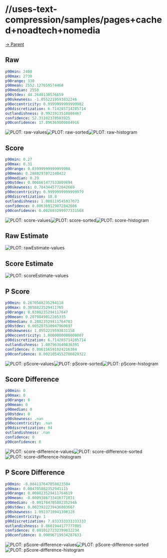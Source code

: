 
# //uses-text-compression/samples/pages+cached+noadtech+nomedia

[→ Parent](../..)


## Raw


```yaml
p90min: 2400
p90max: 2730
p90range: 330
p90mean: 2552.127659574468
p90median: 2550
p90stdev: 44.2640130576659
p90skewness: -1.0552219593832246
p90eccentricity: 0.9999999999999982
p90discretization: 6.714285714285714
outlandishness: 0.9923913518808467
confidence: 52.33102370583925
p90confidence: 17.896369800804916

```

![PLOT: raw-values](./raw/values.svg)![PLOT: raw-sorted](./raw/sorted.svg)![PLOT: raw-histogram](./raw/histogram.svg)
## Score


```yaml
p90min: 0.27
p90max: 0.31
p90range: 0.03999999999999998
p90mean: 0.2888297872340422
p90median: 0.29
p90stdev: 0.006661477533809894
p90skewness: 0.7843445772042669
p90eccentricity: 0.9999999999999979
p90discretization: 18.8
outlandishness: 1.008119545937073
confidence: 0.006369129072842686
p90confidence: 0.002693299977331568

```

![PLOT: score-values](./score/values.svg)![PLOT: score-sorted](./score/sorted.svg)![PLOT: score-histogram](./score/histogram.svg)
## Raw Estimate

![PLOT: rawEstimate-values](./rawEstimate/values.svg)
## Score Estimate

![PLOT: scoreEstimate-values](./scoreEstimate/values.svg)
## P Score


```yaml
p90min: 0.2670588235294118
p90max: 0.3058823529411765
p90range: 0.0388235294117647
p90mean: 0.2879849812265335
p90median: 0.28823529411764703
p90stdev: 0.005207530947960697
p90skewness: 1.0552219593831158
p90eccentricity: 1.0000000000000007
p90discretization: 6.714285714285714
outlandishness: 1.007963640836391
confidence: 0.006156591024216384
p90confidence: 0.0021054552706829322

```

![PLOT: pScore-values](./pScore/values.svg)![PLOT: pScore-sorted](./pScore/sorted.svg)![PLOT: pScore-histogram](./pScore/histogram.svg)
## Score Difference


```yaml
p90min: 0
p90max: 0
p90range: 0
p90mean: 0
p90median: 0
p90stdev: 0
p90skewness: .nan
p90eccentricity: .nan
p90discretization: 94
outlandishness: .nan
confidence: 0
p90confidence: 0

```

![PLOT: score-difference-values](./score-difference/values.svg)![PLOT: score-difference-sorted](./score-difference/sorted.svg)![PLOT: score-difference-histogram](./score-difference/histogram.svg)
## P Score Difference


```yaml
p90min: -0.004117647058823504
p90max: 0.004705882352941115
p90range: 0.008823529411764619
p90mean: -0.0009386733416771031
p90median: -0.001764705882352946
p90stdev: 0.0023922239436803667
p90skewness: 1.0923710941398328
p90eccentricity: 1
p90discretization: 7.833333333333333
outlandishness: 0.8601944177777805
confidence: 0.0010127232399812234
p90confidence: 0.00096719934287633

```

![PLOT: pScore-difference-values](./pScore-difference/values.svg)![PLOT: pScore-difference-sorted](./pScore-difference/sorted.svg)![PLOT: pScore-difference-histogram](./pScore-difference/histogram.svg)